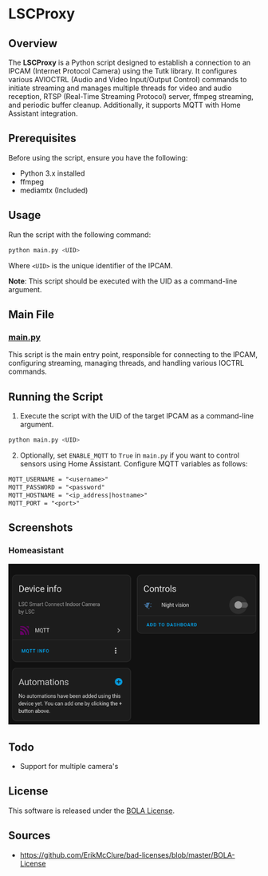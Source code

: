 # LSCProxy

## Overview

The **LSCProxy** is a Python script designed to establish a connection to an IPCAM (Internet Protocol Camera) using the Tutk library. It configures various AVIOCTRL (Audio and Video Input/Output Control) commands to initiate streaming and manages multiple threads for video and audio reception, RTSP (Real-Time Streaming Protocol) server, ffmpeg streaming, and periodic buffer cleanup. Additionally, it supports MQTT with Home Assistant integration.

## Prerequisites

Before using the script, ensure you have the following:

- Python 3.x installed
- ffmpeg
- mediamtx (Included)

## Usage

Run the script with the following command:

```bash
python main.py <UID>
```

Where `<UID>` is the unique identifier of the IPCAM.

**Note**: This script should be executed with the UID as a command-line argument.

## Main File

### [main.py](main.py)

This script is the main entry point, responsible for connecting to the IPCAM, configuring streaming, managing threads, and handling various IOCTRL commands.


## Running the Script

1. Execute the script with the UID of the target IPCAM as a command-line argument.

```bash
python main.py <UID>
```

2. Optionally, set `ENABLE_MQTT` to `True` in `main.py` if you want to control sensors using Home Assistant.
Configure MQTT variables as follows:

```
MQTT_USERNAME = "<username>"
MQTT_PASSWORD = "<password"
MQTT_HOSTNAME = "<ip_address|hostname>"
MQTT_PORT = "<port>"
```

## Screenshots

### Homeasistant

![alt text](../images/lscproxy_ha.png)

## Todo

* Support for multiple camera's

## License

This software is released under the [BOLA License](LICENSE).

## Sources

* https://github.com/ErikMcClure/bad-licenses/blob/master/BOLA-License
